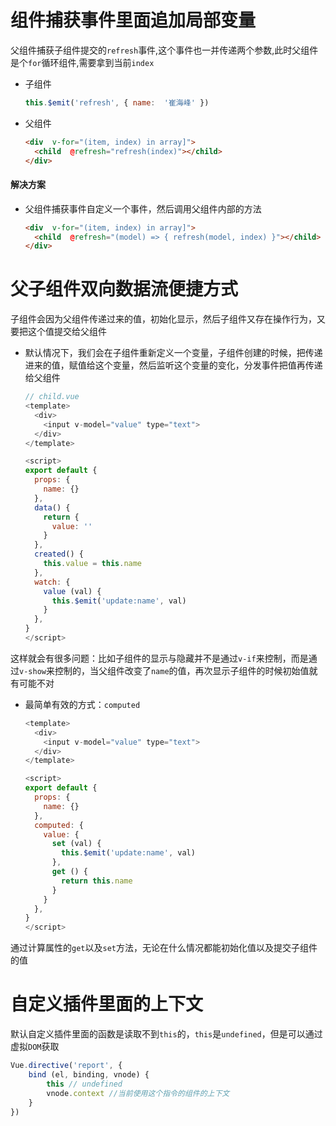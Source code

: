 # 组件捕获事件里面追加局部变量

父组件捕获子组件提交的`refresh`事件,这个事件也一并传递两个参数,此时父组件是个`for`循环组件,需要拿到当前`index`

- 子组件

  ```javascript
  this.$emit('refresh', { name:  '崔海峰' })
  ```

- 父组件

  ```HTML
  <div  v-for="(item, index) in array]">
    <child  @refresh="refresh(index)"></child>
  </div>
  ```

#### 解决方案

- 父组件捕获事件自定义一个事件，然后调用父组件内部的方法

  ```HTML
  <div  v-for="(item, index) in array]">
    <child  @refresh="(model) => { refresh(model, index) }"></child>
  </div>
  ```

# 父子组件双向数据流便捷方式

子组件会因为父组件传递过来的值，初始化显示，然后子组件又存在操作行为，又要把这个值提交给父组件

- 默认情况下，我们会在子组件重新定义一个变量，子组件创建的时候，把传递进来的值，赋值给这个变量，然后监听这个变量的变化，分发事件把值再传递给父组件

  ```javascript
  // child.vue
  <template>
    <div>
      <input v-model="value" type="text">
    </div>
  </template>
  
  <script>
  export default {
    props: {
      name: {}
    },
    data() {
      return {
        value: ''
      }
    },
    created() {
      this.value = this.name
    },
    watch: {
      value (val) {
        this.$emit('update:name', val)
      }
    },
  }
  </script>
  ```

这样就会有很多问题：比如子组件的显示与隐藏并不是通过`v-if`来控制，而是通过`v-show`来控制的，当父组件改变了`name`的值，再次显示子组件的时候初始值就有可能不对

- 最简单有效的方式：`computed`

  ```javascript
  <template>
    <div>
      <input v-model="value" type="text">
    </div>
  </template>
  
  <script>
  export default {
    props: {
      name: {}
    },
    computed: {
      value: {
        set (val) {
          this.$emit('update:name', val)
        },
        get () {
          return this.name
        }
      }
    },
  }
  </script>
  
  ```

通过计算属性的`get`以及`set`方法，无论在什么情况都能初始化值以及提交子组件的值

# 自定义插件里面的上下文

默认自定义插件里面的函数是读取不到`this`的，`this`是`undefined`，但是可以通过虚拟`DOM`获取

```javascript
Vue.directive('report', {
    bind (el, binding, vnode) {
        this // undefined
        vnode.context //当前使用这个指令的组件的上下文
    }
})
```
